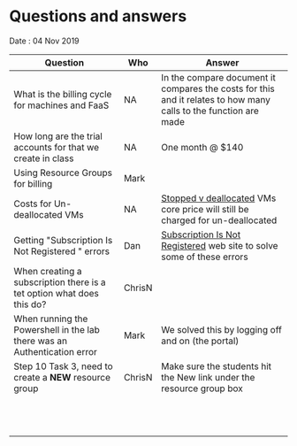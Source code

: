 # Questions and answers

Date : 04 Nov 2019

Question | Who | Answer
---|---|---
What is the billing cycle for machines and FaaS  | NA |   In the compare document it compares the costs for this and it relates to how many calls to the function are made 
How long are the trial accounts for that we create in class  | NA |  One month @ $140
Using Resource Groups for billing  | Mark |  
Costs for Un-deallocated VMs  | NA | [Stopped v deallocated](https://blogs.technet.microsoft.com/uspartner_ts2team/2014/10/10/azure-virtual-machines-stopping-versus-stopping-deallocating/) VMs core price will still be charged for un-deallocated
Getting "Subscription Is Not Registered " errors  | Dan  |  [Subscription Is Not Registered](https://aidanfinn.com/?p=21192) web site to solve some of these errors
When creating a subscription there is a tet option what does this do?  | ChrisN |  
When running the Powershell in the lab there was an Authentication error   | Mark |  We solved this by logging off and on (the portal) 
Step 10 Task 3, need to create a **NEW** resource group  | ChrisN | Make sure the students hit the New link under the resource group box  
  |  |  
  |  |  
  |  |  
  |  |  
  |  |  
  |  |  
  |  |  
  |  |  
  |  |  
  |  |  
  |  |  
  |  |  
